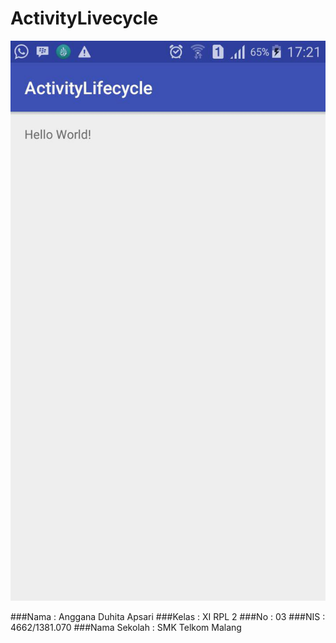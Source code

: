 # ActivityLivecycle

![screenshot](https://github.com/Angganada/ActivityLivecycle/blob/master/activitylifecycle.jpg)

###Nama  : Anggana Duhita Apsari
###Kelas : XI RPL 2
###No    : 03
###NIS   : 4662/1381.070
###Nama Sekolah  : SMK Telkom Malang
